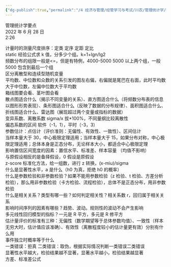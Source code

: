 ```yaml
---
{"dg-publish":true,"permalink":"/4 经济与管理/经管学习与考试/川农/管理统计学/管理统计学要点/","title":"管理统计学要点"}
---
```



管理统计学要点  
2022 年 6 月 28 日  
2:26

计量时的测量尺度排序：定类 定序 定距 定比  
static 经验公式求 k 值，分多少个组。k=1+lgn/lg2  
频数分布的组限一般是\<=，但是有特例，4000-5000 5000 以上两个组，一般 5000 包含到最后一个组  
区分离散型和连续型随机变量  
平均数、中位数和众数的关系引发的图左右偏，右偏就是尾巴在右面，此时平均数大于中位数，左偏中位数大于平均数  
箱线图要会看、茎叶图会看  
散点图适合什么（揭示不同变量的关系）、直方图适合什么（将频数分布表的信息以图形形势表现）、条形图适合什么（反映了数据的分布规律）、面积图适合什么、折线图适合什么、雷达图（展现超过两个变量或指标的数据）  
变异系数、离散系数 sigma/x 拔\*100%，不同量纲比较离散性  
偏态系数的区间 软件（-1，1），平时（-3，3）  
参数估计：点估计（评价准则：无偏性、有效性、一致性）、区间估计  
当样本量大于 30，中心极限定理适用；当样本量大于 15，如果分布对称，中心极限定理适用；总体本身是正态分布，无论样本大小，都适合中心极限定理  
影响置信区间宽度的因素：置信水平、标准差、样本容量 （均值不影响）  
与原假设相反的是备择假设，0 假设是原假设  
z-score 标准化方法，给一组数，进行 z 转换，(x-miu)/sigma  
什么是显著性水平，a 是什么（h0 为真，拒绝 h0 的概率）  
什么是参数检验和非参数检验？如果不能用参数检验（z 检验、t 检验、方差分析检验），那么用非参数检验（卡方检验、流程检验），总体不是正态分布，用非参数检验  
什么是相关关系？类型有哪一些？如何判定相关性？相关系数 r，回归属于相关关系  
影响时间序列的因素有哪些？趋势、波动。规则性的波动不会产生影响  
多元线性回归模型的指标？一元是 R 平方，多元是 R 修平方  
估计量评价的标准有三种：无偏性（数学期望等于总体参数均值）、一致性（样本无穷大时，估计值应该准确）、有效性（离散程度较小的估计量更有效）分别有什么用  
事件独立时概率等于什么  
一类错误：拒真 二类错误：取伪，根据实际情况判断一类错误二类错误  
显著性水平越大，检验结果越不显著，显著水平越小，检验结果越显著  
方差、标准差公式